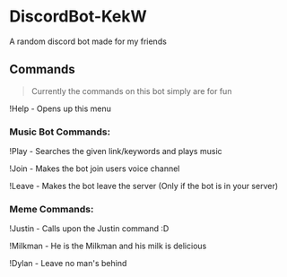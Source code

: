 # DiscordBot-KekW
A random discord bot made for my friends

## Commands
> Currently the commands on this bot simply are for fun

!Help    - Opens up this menu 

### Music Bot Commands: 
!Play    - Searches the given link/keywords and plays music

!Join    - Makes the bot join users voice channel 

!Leave   - Makes the bot leave the server (Only if the bot is in 
           your server)

### Meme Commands: 
!Justin  - Calls upon the Justin command :D

!Milkman - He is the Milkman and his milk is delicious 

!Dylan   - Leave no man's behind 
